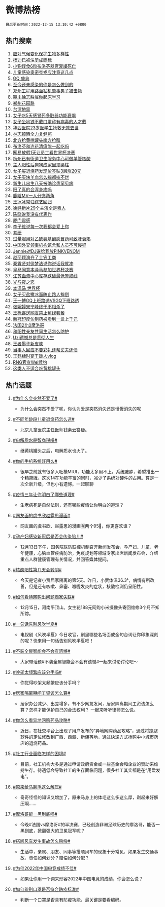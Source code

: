 # 微博热榜

`最后更新时间：2022-12-15 13:10:42 +0800`

## 热门搜索

1. [应对气候变化保护生物多样性](https://m.weibo.cn/search?containerid=100103type%3D1%26t%3D10%26q%3D%23%E5%BA%94%E5%AF%B9%E6%B0%94%E5%80%99%E5%8F%98%E5%8C%96%E4%BF%9D%E6%8A%A4%E7%94%9F%E7%89%A9%E5%A4%9A%E6%A0%B7%E6%80%A7%23&stream_entry_id=51&isnewpage=1&extparam=seat%3D1%26cate%3D10103%26filter_type%3Drealtimehot%26pos%3D0%26c_type%3D51%26dgr%3D0%26display_time%3D1671081041%26pre_seqid%3D167108104153806097166&luicode=10000011&lfid=106003type%253D25%2526t%253D3%2526disable_hot%253D1%2526filter_type%253Drealtimehot)
1. [杨迪已被注册成商标](https://m.weibo.cn/search?containerid=100103type%3D1%26t%3D10%26q%3D%23%E6%9D%A8%E8%BF%AA%E5%B7%B2%E8%A2%AB%E6%B3%A8%E5%86%8C%E6%88%90%E5%95%86%E6%A0%87%23&stream_entry_id=31&isnewpage=1&extparam=seat%3D1%26filter_type%3Drealtimehot%26lcate%3D5001%26dgr%3D0%26c_type%3D31%26q%3D%2523%25E6%259D%25A8%25E8%25BF%25AA%25E5%25B7%25B2%25E8%25A2%25AB%25E6%25B3%25A8%25E5%2586%258C%25E6%2588%2590%25E5%2595%2586%25E6%25A0%2587%2523%26cate%3D5001%26realpos%3D1%26pos%3D0%26band_rank%3D1%26flag%3D16%26display_time%3D1671081041%26pre_seqid%3D167108104153806097166&luicode=10000011&lfid=106003type%253D25%2526t%253D3%2526disable_hot%253D1%2526filter_type%253Drealtimehot)
1. [小狗误食6粒布洛芬器官衰竭死亡](https://m.weibo.cn/search?containerid=100103type%3D1%26t%3D10%26q%3D%23%E5%B0%8F%E7%8B%97%E8%AF%AF%E9%A3%9F6%E7%B2%92%E5%B8%83%E6%B4%9B%E8%8A%AC%E5%99%A8%E5%AE%98%E8%A1%B0%E7%AB%AD%E6%AD%BB%E4%BA%A1%23&stream_entry_id=31&isnewpage=1&extparam=seat%3D1%26filter_type%3Drealtimehot%26lcate%3D5001%26dgr%3D0%26c_type%3D31%26q%3D%2523%25E5%25B0%258F%25E7%258B%2597%25E8%25AF%25AF%25E9%25A3%259F6%25E7%25B2%2592%25E5%25B8%2583%25E6%25B4%259B%25E8%258A%25AC%25E5%2599%25A8%25E5%25AE%2598%25E8%25A1%25B0%25E7%25AB%25AD%25E6%25AD%25BB%25E4%25BA%25A1%2523%26cate%3D5001%26realpos%3D2%26pos%3D1%26band_rank%3D2%26flag%3D2%26display_time%3D1671081041%26pre_seqid%3D167108104153806097166&luicode=10000011&lfid=106003type%253D25%2526t%253D3%2526disable_hot%253D1%2526filter_type%253Drealtimehot)
1. [儿童感染奥密克戎应注意这几点](https://m.weibo.cn/search?containerid=100103type%3D1%26t%3D10%26q%3D%23%E5%84%BF%E7%AB%A5%E6%84%9F%E6%9F%93%E5%A5%A5%E5%AF%86%E5%85%8B%E6%88%8E%E5%BA%94%E6%B3%A8%E6%84%8F%E8%BF%99%E5%87%A0%E7%82%B9%23&stream_entry_id=31&isnewpage=1&extparam=seat%3D1%26filter_type%3Drealtimehot%26lcate%3D5001%26dgr%3D0%26c_type%3D31%26q%3D%2523%25E5%2584%25BF%25E7%25AB%25A5%25E6%2584%259F%25E6%259F%2593%25E5%25A5%25A5%25E5%25AF%2586%25E5%2585%258B%25E6%2588%258E%25E5%25BA%2594%25E6%25B3%25A8%25E6%2584%258F%25E8%25BF%2599%25E5%2587%25A0%25E7%2582%25B9%2523%26cate%3D5001%26realpos%3D3%26pos%3D2%26band_rank%3D3%26flag%3D16%26display_time%3D1671081041%26pre_seqid%3D167108104153806097166&luicode=10000011&lfid=106003type%253D25%2526t%253D3%2526disable_hot%253D1%2526filter_type%253Drealtimehot)
1. [GQ 盛典](https://m.weibo.cn/search?containerid=100103type%3D1%26t%3D10%26q%3DGQ+%E7%9B%9B%E5%85%B8&stream_entry_id=31&isnewpage=1&extparam=seat%3D1%26filter_type%3Drealtimehot%26lcate%3D5001%26dgr%3D0%26c_type%3D31%26q%3DGQ%2520%25E7%259B%259B%25E5%2585%25B8%26cate%3D5001%26realpos%3D4%26pos%3D3%26band_rank%3D4%26flag%3D16%26display_time%3D1671081041%26pre_seqid%3D167108104153806097166&luicode=10000011&lfid=106003type%253D25%2526t%253D3%2526disable_hot%253D1%2526filter_type%253Drealtimehot)
1. [至今还未感染的你是怎么做到的](https://m.weibo.cn/search?containerid=100103type%3D1%26t%3D10%26q%3D%23%E8%87%B3%E4%BB%8A%E8%BF%98%E6%9C%AA%E6%84%9F%E6%9F%93%E7%9A%84%E4%BD%A0%E6%98%AF%E6%80%8E%E4%B9%88%E5%81%9A%E5%88%B0%E7%9A%84%23&stream_entry_id=31&isnewpage=1&extparam=seat%3D1%26filter_type%3Drealtimehot%26lcate%3D5001%26dgr%3D0%26c_type%3D31%26q%3D%2523%25E8%2587%25B3%25E4%25BB%258A%25E8%25BF%2598%25E6%259C%25AA%25E6%2584%259F%25E6%259F%2593%25E7%259A%2584%25E4%25BD%25A0%25E6%2598%25AF%25E6%2580%258E%25E4%25B9%2588%25E5%2581%259A%25E5%2588%25B0%25E7%259A%2584%2523%26cate%3D5001%26realpos%3D5%26pos%3D4%26band_rank%3D5%26flag%3D0%26display_time%3D1671081041%26pre_seqid%3D167108104153806097166&luicode=10000011&lfid=106003type%253D25%2526t%253D3%2526disable_hot%253D1%2526filter_type%253Drealtimehot)
1. [郑州工程用路面钻机肇事男子被击毙](https://m.weibo.cn/search?containerid=100103type%3D1%26t%3D10%26q%3D%23%E9%83%91%E5%B7%9E%E5%B7%A5%E7%A8%8B%E7%94%A8%E8%B7%AF%E9%9D%A2%E9%92%BB%E6%9C%BA%E8%82%87%E4%BA%8B%E7%94%B7%E5%AD%90%E8%A2%AB%E5%87%BB%E6%AF%99%23&stream_entry_id=31&isnewpage=1&extparam=seat%3D1%26filter_type%3Drealtimehot%26lcate%3D5001%26dgr%3D0%26c_type%3D31%26q%3D%2523%25E9%2583%2591%25E5%25B7%259E%25E5%25B7%25A5%25E7%25A8%258B%25E7%2594%25A8%25E8%25B7%25AF%25E9%259D%25A2%25E9%2592%25BB%25E6%259C%25BA%25E8%2582%2587%25E4%25BA%258B%25E7%2594%25B7%25E5%25AD%2590%25E8%25A2%25AB%25E5%2587%25BB%25E6%25AF%2599%2523%26cate%3D5001%26realpos%3D6%26pos%3D5%26band_rank%3D6%26flag%3D1%26display_time%3D1671081041%26pre_seqid%3D167108104153806097166&luicode=10000011&lfid=106003type%253D25%2526t%253D3%2526disable_hot%253D1%2526filter_type%253Drealtimehot)
1. [期末徐志胜催你起床学习](https://m.weibo.cn/search?containerid=100103type%3D1%26t%3D10%26q%3D%23%E6%9C%9F%E6%9C%AB%E5%BE%90%E5%BF%97%E8%83%9C%E5%82%AC%E4%BD%A0%E8%B5%B7%E5%BA%8A%E5%AD%A6%E4%B9%A0%23&stream_entry_id=31&isnewpage=1&extparam=seat%3D1%26filter_type%3Drealtimehot%26lcate%3D5001%26dgr%3D0%26c_type%3D31%26q%3D%2523%25E6%259C%259F%25E6%259C%25AB%25E5%25BE%2590%25E5%25BF%2597%25E8%2583%259C%25E5%2582%25AC%25E4%25BD%25A0%25E8%25B5%25B7%25E5%25BA%258A%25E5%25AD%25A6%25E4%25B9%25A0%2523%26cate%3D5001%26topic_ad%3D1%26pos%3D6%26band_rank%3D7%26adid%3D175005%26display_time%3D1671081041%26pre_seqid%3D167108104153806097166&luicode=10000011&lfid=106003type%253D25%2526t%253D3%2526disable_hot%253D1%2526filter_type%253Drealtimehot)
1. [郑州花园路](https://m.weibo.cn/search?containerid=100103type%3D1%26t%3D10%26q%3D%23%E9%83%91%E5%B7%9E%E8%8A%B1%E5%9B%AD%E8%B7%AF%23&stream_entry_id=31&isnewpage=1&extparam=seat%3D1%26filter_type%3Drealtimehot%26lcate%3D5001%26dgr%3D0%26c_type%3D31%26q%3D%2523%25E9%2583%2591%25E5%25B7%259E%25E8%258A%25B1%25E5%259B%25AD%25E8%25B7%25AF%2523%26cate%3D5001%26realpos%3D7%26pos%3D7%26band_rank%3D7%26flag%3D1%26display_time%3D1671081041%26pre_seqid%3D167108104153806097166&luicode=10000011&lfid=106003type%253D25%2526t%253D3%2526disable_hot%253D1%2526filter_type%253Drealtimehot)
1. [台湾地震](https://m.weibo.cn/search?containerid=100103type%3D1%26t%3D10%26q%3D%23%E5%8F%B0%E6%B9%BE%E5%9C%B0%E9%9C%87%23&stream_entry_id=31&isnewpage=1&extparam=seat%3D1%26filter_type%3Drealtimehot%26lcate%3D5001%26dgr%3D0%26c_type%3D31%26q%3D%2523%25E5%258F%25B0%25E6%25B9%25BE%25E5%259C%25B0%25E9%259C%2587%2523%26cate%3D5001%26realpos%3D8%26pos%3D8%26band_rank%3D8%26flag%3D1%26display_time%3D1671081041%26pre_seqid%3D167108104153806097166&luicode=10000011&lfid=106003type%253D25%2526t%253D3%2526disable_hot%253D1%2526filter_type%253Drealtimehot)
1. [女子吃5天感冒药多脏器功能衰竭](https://m.weibo.cn/search?containerid=100103type%3D1%26t%3D10%26q%3D%23%E5%A5%B3%E5%AD%90%E5%90%835%E5%A4%A9%E6%84%9F%E5%86%92%E8%8D%AF%E5%A4%9A%E8%84%8F%E5%99%A8%E5%8A%9F%E8%83%BD%E8%A1%B0%E7%AB%AD%23&stream_entry_id=31&isnewpage=1&extparam=seat%3D1%26filter_type%3Drealtimehot%26lcate%3D5001%26dgr%3D0%26c_type%3D31%26q%3D%2523%25E5%25A5%25B3%25E5%25AD%2590%25E5%2590%25835%25E5%25A4%25A9%25E6%2584%259F%25E5%2586%2592%25E8%258D%25AF%25E5%25A4%259A%25E8%2584%258F%25E5%2599%25A8%25E5%258A%259F%25E8%2583%25BD%25E8%25A1%25B0%25E7%25AB%25AD%2523%26cate%3D5001%26realpos%3D9%26pos%3D9%26band_rank%3D9%26flag%3D0%26display_time%3D1671081041%26pre_seqid%3D167108104153806097166&luicode=10000011&lfid=106003type%253D25%2526t%253D3%2526disable_hot%253D1%2526filter_type%253Drealtimehot)
1. [女子坐地铁不戴口罩称有病毒的人才戴](https://m.weibo.cn/search?containerid=100103type%3D1%26t%3D10%26q%3D%23%E5%A5%B3%E5%AD%90%E5%9D%90%E5%9C%B0%E9%93%81%E4%B8%8D%E6%88%B4%E5%8F%A3%E7%BD%A9%E7%A7%B0%E6%9C%89%E7%97%85%E6%AF%92%E7%9A%84%E4%BA%BA%E6%89%8D%E6%88%B4%23&stream_entry_id=31&isnewpage=1&extparam=seat%3D1%26filter_type%3Drealtimehot%26lcate%3D5001%26dgr%3D0%26c_type%3D31%26q%3D%2523%25E5%25A5%25B3%25E5%25AD%2590%25E5%259D%2590%25E5%259C%25B0%25E9%2593%2581%25E4%25B8%258D%25E6%2588%25B4%25E5%258F%25A3%25E7%25BD%25A9%25E7%25A7%25B0%25E6%259C%2589%25E7%2597%2585%25E6%25AF%2592%25E7%259A%2584%25E4%25BA%25BA%25E6%2589%258D%25E6%2588%25B4%2523%26cate%3D5001%26realpos%3D10%26pos%3D10%26band_rank%3D10%26flag%3D2%26display_time%3D1671081041%26pre_seqid%3D167108104153806097166&luicode=10000011&lfid=106003type%253D25%2526t%253D3%2526disable_hot%253D1%2526filter_type%253Drealtimehot)
1. [华西医院23岁医学生抢救无效去世](https://m.weibo.cn/search?containerid=100103type%3D1%26t%3D10%26q%3D%23%E5%8D%8E%E8%A5%BF%E5%8C%BB%E9%99%A223%E5%B2%81%E5%8C%BB%E5%AD%A6%E7%94%9F%E6%8A%A2%E6%95%91%E6%97%A0%E6%95%88%E5%8E%BB%E4%B8%96%23&stream_entry_id=31&isnewpage=1&extparam=seat%3D1%26filter_type%3Drealtimehot%26lcate%3D5001%26dgr%3D0%26c_type%3D31%26q%3D%2523%25E5%258D%258E%25E8%25A5%25BF%25E5%258C%25BB%25E9%2599%25A223%25E5%25B2%2581%25E5%258C%25BB%25E5%25AD%25A6%25E7%2594%259F%25E6%258A%25A2%25E6%2595%2591%25E6%2597%25A0%25E6%2595%2588%25E5%258E%25BB%25E4%25B8%2596%2523%26cate%3D5001%26realpos%3D11%26pos%3D11%26band_rank%3D11%26flag%3D2%26display_time%3D1671081041%26pre_seqid%3D167108104153806097166&luicode=10000011&lfid=106003type%253D25%2526t%253D3%2526disable_hot%253D1%2526filter_type%253Drealtimehot)
1. [林志颖晒全力复健照](https://m.weibo.cn/search?containerid=100103type%3D1%26t%3D10%26q%3D%23%E6%9E%97%E5%BF%97%E9%A2%96%E6%99%92%E5%85%A8%E5%8A%9B%E5%A4%8D%E5%81%A5%E7%85%A7%23&stream_entry_id=31&isnewpage=1&extparam=seat%3D1%26filter_type%3Drealtimehot%26lcate%3D5001%26dgr%3D0%26c_type%3D31%26q%3D%2523%25E6%259E%2597%25E5%25BF%2597%25E9%25A2%2596%25E6%2599%2592%25E5%2585%25A8%25E5%258A%259B%25E5%25A4%258D%25E5%2581%25A5%25E7%2585%25A7%2523%26cate%3D5001%26realpos%3D12%26pos%3D12%26band_rank%3D12%26flag%3D1%26display_time%3D1671081041%26pre_seqid%3D167108104153806097166&luicode=10000011&lfid=106003type%253D25%2526t%253D3%2526disable_hot%253D1%2526filter_type%253Drealtimehot)
1. [北方抢黄桃罐头南方抢醋](https://m.weibo.cn/search?containerid=100103type%3D1%26t%3D10%26q%3D%23%E5%8C%97%E6%96%B9%E6%8A%A2%E9%BB%84%E6%A1%83%E7%BD%90%E5%A4%B4%E5%8D%97%E6%96%B9%E6%8A%A2%E9%86%8B%23&stream_entry_id=31&isnewpage=1&extparam=seat%3D1%26filter_type%3Drealtimehot%26lcate%3D5001%26dgr%3D0%26c_type%3D31%26q%3D%2523%25E5%258C%2597%25E6%2596%25B9%25E6%258A%25A2%25E9%25BB%2584%25E6%25A1%2583%25E7%25BD%2590%25E5%25A4%25B4%25E5%258D%2597%25E6%2596%25B9%25E6%258A%25A2%25E9%2586%258B%2523%26cate%3D5001%26realpos%3D13%26pos%3D13%26band_rank%3D13%26flag%3D1%26display_time%3D1671081041%26pre_seqid%3D167108104153806097166&luicode=10000011&lfid=106003type%253D25%2526t%253D3%2526disable_hot%253D1%2526filter_type%253Drealtimehot)
1. [布洛芬和连花清瘟能一起吃吗](https://m.weibo.cn/search?containerid=100103type%3D1%26t%3D10%26q%3D%23%E5%B8%83%E6%B4%9B%E8%8A%AC%E5%92%8C%E8%BF%9E%E8%8A%B1%E6%B8%85%E7%98%9F%E8%83%BD%E4%B8%80%E8%B5%B7%E5%90%83%E5%90%97%23&stream_entry_id=31&isnewpage=1&extparam=seat%3D1%26filter_type%3Drealtimehot%26lcate%3D5001%26dgr%3D0%26c_type%3D31%26q%3D%2523%25E5%25B8%2583%25E6%25B4%259B%25E8%258A%25AC%25E5%2592%258C%25E8%25BF%259E%25E8%258A%25B1%25E6%25B8%2585%25E7%2598%259F%25E8%2583%25BD%25E4%25B8%2580%25E8%25B5%25B7%25E5%2590%2583%25E5%2590%2597%2523%26cate%3D5001%26realpos%3D14%26pos%3D14%26band_rank%3D14%26flag%3D1%26display_time%3D1671081041%26pre_seqid%3D167108104153806097166&luicode=10000011&lfid=106003type%253D25%2526t%253D3%2526disable_hot%253D1%2526filter_type%253Drealtimehot)
1. [网易放假1天让员工看世界杯决赛](https://m.weibo.cn/search?containerid=100103type%3D1%26t%3D10%26q%3D%23%E7%BD%91%E6%98%93%E6%94%BE%E5%81%871%E5%A4%A9%E8%AE%A9%E5%91%98%E5%B7%A5%E7%9C%8B%E4%B8%96%E7%95%8C%E6%9D%AF%E5%86%B3%E8%B5%9B%23&stream_entry_id=31&isnewpage=1&extparam=seat%3D1%26filter_type%3Drealtimehot%26lcate%3D5001%26dgr%3D0%26c_type%3D31%26q%3D%2523%25E7%25BD%2591%25E6%2598%2593%25E6%2594%25BE%25E5%2581%25871%25E5%25A4%25A9%25E8%25AE%25A9%25E5%2591%2598%25E5%25B7%25A5%25E7%259C%258B%25E4%25B8%2596%25E7%2595%258C%25E6%259D%25AF%25E5%2586%25B3%25E8%25B5%259B%2523%26cate%3D5001%26realpos%3D15%26pos%3D15%26band_rank%3D15%26flag%3D1%26display_time%3D1671081041%26pre_seqid%3D167108104153806097166&luicode=10000011&lfid=106003type%253D25%2526t%253D3%2526disable_hot%253D1%2526filter_type%253Drealtimehot)
1. [杭州已有街道卫生服务中心可做单管核酸](https://m.weibo.cn/search?containerid=100103type%3D1%26t%3D10%26q%3D%23%E6%9D%AD%E5%B7%9E%E5%B7%B2%E6%9C%89%E8%A1%97%E9%81%93%E5%8D%AB%E7%94%9F%E6%9C%8D%E5%8A%A1%E4%B8%AD%E5%BF%83%E5%8F%AF%E5%81%9A%E5%8D%95%E7%AE%A1%E6%A0%B8%E9%85%B8%23&stream_entry_id=31&isnewpage=1&extparam=seat%3D1%26filter_type%3Drealtimehot%26lcate%3D5001%26dgr%3D0%26c_type%3D31%26q%3D%2523%25E6%259D%25AD%25E5%25B7%259E%25E5%25B7%25B2%25E6%259C%2589%25E8%25A1%2597%25E9%2581%2593%25E5%258D%25AB%25E7%2594%259F%25E6%259C%258D%25E5%258A%25A1%25E4%25B8%25AD%25E5%25BF%2583%25E5%258F%25AF%25E5%2581%259A%25E5%258D%2595%25E7%25AE%25A1%25E6%25A0%25B8%25E9%2585%25B8%2523%26cate%3D5001%26realpos%3D16%26pos%3D16%26band_rank%3D16%26flag%3D0%26display_time%3D1671081041%26pre_seqid%3D167108104153806097166&luicode=10000011&lfid=106003type%253D25%2526t%253D3%2526disable_hot%253D1%2526filter_type%253Drealtimehot)
1. [主人阳性后狗狗成家里顶梁柱](https://m.weibo.cn/search?containerid=100103type%3D1%26t%3D10%26q%3D%23%E4%B8%BB%E4%BA%BA%E9%98%B3%E6%80%A7%E5%90%8E%E7%8B%97%E7%8B%97%E6%88%90%E5%AE%B6%E9%87%8C%E9%A1%B6%E6%A2%81%E6%9F%B1%23&stream_entry_id=31&isnewpage=1&extparam=seat%3D1%26filter_type%3Drealtimehot%26lcate%3D5001%26dgr%3D0%26c_type%3D31%26q%3D%2523%25E4%25B8%25BB%25E4%25BA%25BA%25E9%2598%25B3%25E6%2580%25A7%25E5%2590%258E%25E7%258B%2597%25E7%258B%2597%25E6%2588%2590%25E5%25AE%25B6%25E9%2587%258C%25E9%25A1%25B6%25E6%25A2%2581%25E6%259F%25B1%2523%26cate%3D5001%26realpos%3D17%26pos%3D17%26band_rank%3D17%26flag%3D0%26display_time%3D1671081041%26pre_seqid%3D167108104153806097166&luicode=10000011&lfid=106003type%253D25%2526t%253D3%2526disable_hot%253D1%2526filter_type%253Drealtimehot)
1. [女子买退烧药发现价签贴3层涨20元](https://m.weibo.cn/search?containerid=100103type%3D1%26t%3D10%26q%3D%23%E5%A5%B3%E5%AD%90%E4%B9%B0%E9%80%80%E7%83%A7%E8%8D%AF%E5%8F%91%E7%8E%B0%E4%BB%B7%E7%AD%BE%E8%B4%B43%E5%B1%82%E6%B6%A820%E5%85%83%23&stream_entry_id=31&isnewpage=1&extparam=seat%3D1%26filter_type%3Drealtimehot%26lcate%3D5001%26dgr%3D0%26c_type%3D31%26q%3D%2523%25E5%25A5%25B3%25E5%25AD%2590%25E4%25B9%25B0%25E9%2580%2580%25E7%2583%25A7%25E8%258D%25AF%25E5%258F%2591%25E7%258E%25B0%25E4%25BB%25B7%25E7%25AD%25BE%25E8%25B4%25B43%25E5%25B1%2582%25E6%25B6%25A820%25E5%2585%2583%2523%26cate%3D5001%26realpos%3D18%26pos%3D18%26band_rank%3D18%26flag%3D0%26display_time%3D1671081041%26pre_seqid%3D167108104153806097166&luicode=10000011&lfid=106003type%253D25%2526t%253D3%2526disable_hot%253D1%2526filter_type%253Drealtimehot)
1. [女子买块羊血怎么摔都摔不烂](https://m.weibo.cn/search?containerid=100103type%3D1%26t%3D10%26q%3D%23%E5%A5%B3%E5%AD%90%E4%B9%B0%E5%9D%97%E7%BE%8A%E8%A1%80%E6%80%8E%E4%B9%88%E6%91%94%E9%83%BD%E6%91%94%E4%B8%8D%E7%83%82%23&stream_entry_id=31&isnewpage=1&extparam=seat%3D1%26filter_type%3Drealtimehot%26lcate%3D5001%26dgr%3D0%26c_type%3D31%26q%3D%2523%25E5%25A5%25B3%25E5%25AD%2590%25E4%25B9%25B0%25E5%259D%2597%25E7%25BE%258A%25E8%25A1%2580%25E6%2580%258E%25E4%25B9%2588%25E6%2591%2594%25E9%2583%25BD%25E6%2591%2594%25E4%25B8%258D%25E7%2583%2582%2523%26cate%3D5001%26realpos%3D19%26pos%3D19%26band_rank%3D19%26flag%3D0%26display_time%3D1671081041%26pre_seqid%3D167108104153806097166&luicode=10000011&lfid=106003type%253D25%2526t%253D3%2526disable_hot%253D1%2526filter_type%253Drealtimehot)
1. [新生儿出生八天被确诊患罕见病](https://m.weibo.cn/search?containerid=100103type%3D1%26t%3D10%26q%3D%23%E6%96%B0%E7%94%9F%E5%84%BF%E5%87%BA%E7%94%9F%E5%85%AB%E5%A4%A9%E8%A2%AB%E7%A1%AE%E8%AF%8A%E6%82%A3%E7%BD%95%E8%A7%81%E7%97%85%23&stream_entry_id=31&isnewpage=1&extparam=seat%3D1%26filter_type%3Drealtimehot%26lcate%3D5001%26dgr%3D0%26c_type%3D31%26q%3D%2523%25E6%2596%25B0%25E7%2594%259F%25E5%2584%25BF%25E5%2587%25BA%25E7%2594%259F%25E5%2585%25AB%25E5%25A4%25A9%25E8%25A2%25AB%25E7%25A1%25AE%25E8%25AF%258A%25E6%2582%25A3%25E7%25BD%2595%25E8%25A7%2581%25E7%2597%2585%2523%26cate%3D5001%26realpos%3D20%26pos%3D20%26band_rank%3D20%26flag%3D1%26display_time%3D1671081041%26pre_seqid%3D167108104153806097166&luicode=10000011&lfid=106003type%253D25%2526t%253D3%2526disable_hot%253D1%2526filter_type%253Drealtimehot)
1. [阳了真的会浑身疼吗](https://m.weibo.cn/search?containerid=100103type%3D1%26t%3D10%26q%3D%23%E9%98%B3%E4%BA%86%E7%9C%9F%E7%9A%84%E4%BC%9A%E6%B5%91%E8%BA%AB%E7%96%BC%E5%90%97%23&stream_entry_id=31&isnewpage=1&extparam=seat%3D1%26filter_type%3Drealtimehot%26lcate%3D5001%26dgr%3D0%26c_type%3D31%26q%3D%2523%25E9%2598%25B3%25E4%25BA%2586%25E7%259C%259F%25E7%259A%2584%25E4%25BC%259A%25E6%25B5%2591%25E8%25BA%25AB%25E7%2596%25BC%25E5%2590%2597%2523%26cate%3D5001%26realpos%3D21%26pos%3D21%26band_rank%3D21%26flag%3D0%26display_time%3D1671081041%26pre_seqid%3D167108104153806097166&luicode=10000011&lfid=106003type%253D25%2526t%253D3%2526disable_hot%253D1%2526filter_type%253Drealtimehot)
1. [鹿晗MV一人分饰两角](https://m.weibo.cn/search?containerid=100103type%3D1%26t%3D10%26q%3D%23%E9%B9%BF%E6%99%97MV%E4%B8%80%E4%BA%BA%E5%88%86%E9%A5%B0%E4%B8%A4%E8%A7%92%23&stream_entry_id=31&isnewpage=1&extparam=seat%3D1%26filter_type%3Drealtimehot%26lcate%3D5001%26dgr%3D0%26c_type%3D31%26q%3D%2523%25E9%25B9%25BF%25E6%2599%2597MV%25E4%25B8%2580%25E4%25BA%25BA%25E5%2588%2586%25E9%25A5%25B0%25E4%25B8%25A4%25E8%25A7%2592%2523%26cate%3D5001%26realpos%3D22%26pos%3D22%26band_rank%3D22%26flag%3D1%26display_time%3D1671081041%26pre_seqid%3D167108104153806097166&luicode=10000011&lfid=106003type%253D25%2526t%253D3%2526disable_hot%253D1%2526filter_type%253Drealtimehot)
1. [王冰冰常驻综艺回归](https://m.weibo.cn/search?containerid=100103type%3D1%26t%3D10%26q%3D%23%E7%8E%8B%E5%86%B0%E5%86%B0%E5%B8%B8%E9%A9%BB%E7%BB%BC%E8%89%BA%E5%9B%9E%E5%BD%92%23&stream_entry_id=31&isnewpage=1&extparam=seat%3D1%26filter_type%3Drealtimehot%26lcate%3D5001%26dgr%3D0%26c_type%3D31%26q%3D%2523%25E7%258E%258B%25E5%2586%25B0%25E5%2586%25B0%25E5%25B8%25B8%25E9%25A9%25BB%25E7%25BB%25BC%25E8%2589%25BA%25E5%259B%259E%25E5%25BD%2592%2523%26cate%3D5001%26realpos%3D23%26pos%3D23%26band_rank%3D23%26flag%3D1%26display_time%3D1671081041%26pre_seqid%3D167108104153806097166&luicode=10000011&lfid=106003type%253D25%2526t%253D3%2526disable_hot%253D1%2526filter_type%253Drealtimehot)
1. [徐峥新片29个主演全是素人](https://m.weibo.cn/search?containerid=100103type%3D1%26t%3D10%26q%3D%23%E5%BE%90%E5%B3%A5%E6%96%B0%E7%89%8729%E4%B8%AA%E4%B8%BB%E6%BC%94%E5%85%A8%E6%98%AF%E7%B4%A0%E4%BA%BA%23&stream_entry_id=31&isnewpage=1&extparam=seat%3D1%26filter_type%3Drealtimehot%26lcate%3D5001%26dgr%3D0%26c_type%3D31%26q%3D%2523%25E5%25BE%2590%25E5%25B3%25A5%25E6%2596%25B0%25E7%2589%258729%25E4%25B8%25AA%25E4%25B8%25BB%25E6%25BC%2594%25E5%2585%25A8%25E6%2598%25AF%25E7%25B4%25A0%25E4%25BA%25BA%2523%26cate%3D5001%26realpos%3D24%26pos%3D24%26band_rank%3D24%26flag%3D0%26display_time%3D1671081041%26pre_seqid%3D167108104153806097166&luicode=10000011&lfid=106003type%253D25%2526t%253D3%2526disable_hot%253D1%2526filter_type%253Drealtimehot)
1. [陈晓说我没有代表作](https://m.weibo.cn/search?containerid=100103type%3D1%26t%3D10%26q%3D%23%E9%99%88%E6%99%93%E8%AF%B4%E6%88%91%E6%B2%A1%E6%9C%89%E4%BB%A3%E8%A1%A8%E4%BD%9C%23&stream_entry_id=31&isnewpage=1&extparam=seat%3D1%26filter_type%3Drealtimehot%26lcate%3D5001%26dgr%3D0%26c_type%3D31%26q%3D%2523%25E9%2599%2588%25E6%2599%2593%25E8%25AF%25B4%25E6%2588%2591%25E6%25B2%25A1%25E6%259C%2589%25E4%25BB%25A3%25E8%25A1%25A8%25E4%25BD%259C%2523%26cate%3D5001%26realpos%3D25%26pos%3D25%26band_rank%3D25%26flag%3D0%26display_time%3D1671081041%26pre_seqid%3D167108104153806097166&luicode=10000011&lfid=106003type%253D25%2526t%253D3%2526disable_hot%253D1%2526filter_type%253Drealtimehot)
1. [厦门震感](https://m.weibo.cn/search?containerid=100103type%3D1%26t%3D10%26q%3D%23%E5%8E%A6%E9%97%A8%E9%9C%87%E6%84%9F%23&stream_entry_id=31&isnewpage=1&extparam=seat%3D1%26filter_type%3Drealtimehot%26lcate%3D5001%26dgr%3D0%26c_type%3D31%26q%3D%2523%25E5%258E%25A6%25E9%2597%25A8%25E9%259C%2587%25E6%2584%259F%2523%26cate%3D5001%26realpos%3D26%26pos%3D26%26band_rank%3D26%26flag%3D1%26display_time%3D1671081041%26pre_seqid%3D167108104153806097166&luicode=10000011&lfid=106003type%253D25%2526t%253D3%2526disable_hot%253D1%2526filter_type%253Drealtimehot)
1. [李子维说每一次我都会爱上你](https://m.weibo.cn/search?containerid=100103type%3D1%26t%3D10%26q%3D%23%E6%9D%8E%E5%AD%90%E7%BB%B4%E8%AF%B4%E6%AF%8F%E4%B8%80%E6%AC%A1%E6%88%91%E9%83%BD%E4%BC%9A%E7%88%B1%E4%B8%8A%E4%BD%A0%23&stream_entry_id=31&isnewpage=1&extparam=seat%3D1%26filter_type%3Drealtimehot%26lcate%3D5001%26dgr%3D0%26c_type%3D31%26q%3D%2523%25E6%259D%258E%25E5%25AD%2590%25E7%25BB%25B4%25E8%25AF%25B4%25E6%25AF%258F%25E4%25B8%2580%25E6%25AC%25A1%25E6%2588%2591%25E9%2583%25BD%25E4%25BC%259A%25E7%2588%25B1%25E4%25B8%258A%25E4%25BD%25A0%2523%26cate%3D5001%26realpos%3D27%26pos%3D27%26band_rank%3D27%26flag%3D1%26display_time%3D1671081041%26pre_seqid%3D167108104153806097166&luicode=10000011&lfid=106003type%253D25%2526t%253D3%2526disable_hot%253D1%2526filter_type%253Drealtimehot)
1. [考研](https://m.weibo.cn/search?containerid=100103type%3D1%26t%3D10%26q%3D%23%E8%80%83%E7%A0%94%23&stream_entry_id=31&isnewpage=1&extparam=seat%3D1%26filter_type%3Drealtimehot%26lcate%3D5001%26dgr%3D0%26c_type%3D31%26q%3D%2523%25E8%2580%2583%25E7%25A0%2594%2523%26cate%3D5001%26realpos%3D28%26pos%3D28%26band_rank%3D28%26flag%3D0%26display_time%3D1671081041%26pre_seqid%3D167108104153806097166&luicode=10000011&lfid=106003type%253D25%2526t%253D3%2526disable_hot%253D1%2526filter_type%253Drealtimehot)
1. [过量服用对乙酰氨基酚感冒药可致肝衰竭](https://m.weibo.cn/search?containerid=100103type%3D1%26t%3D10%26q%3D%23%E8%BF%87%E9%87%8F%E6%9C%8D%E7%94%A8%E5%AF%B9%E4%B9%99%E9%85%B0%E6%B0%A8%E5%9F%BA%E9%85%9A%E6%84%9F%E5%86%92%E8%8D%AF%E5%8F%AF%E8%87%B4%E8%82%9D%E8%A1%B0%E7%AB%AD%23&stream_entry_id=31&isnewpage=1&extparam=seat%3D1%26filter_type%3Drealtimehot%26lcate%3D5001%26dgr%3D0%26c_type%3D31%26q%3D%2523%25E8%25BF%2587%25E9%2587%258F%25E6%259C%258D%25E7%2594%25A8%25E5%25AF%25B9%25E4%25B9%2599%25E9%2585%25B0%25E6%25B0%25A8%25E5%259F%25BA%25E9%2585%259A%25E6%2584%259F%25E5%2586%2592%25E8%258D%25AF%25E5%258F%25AF%25E8%2587%25B4%25E8%2582%259D%25E8%25A1%25B0%25E7%25AB%25AD%2523%26cate%3D5001%26realpos%3D29%26pos%3D29%26band_rank%3D29%26flag%3D1%26display_time%3D1671081041%26pre_seqid%3D167108104153806097166&luicode=10000011&lfid=106003type%253D25%2526t%253D3%2526disable_hot%253D1%2526filter_type%253Drealtimehot)
1. [中国外交领事机构馆舍和人员不可侵犯](https://m.weibo.cn/search?containerid=100103type%3D1%26t%3D10%26q%3D%23%E4%B8%AD%E5%9B%BD%E5%A4%96%E4%BA%A4%E9%A2%86%E4%BA%8B%E6%9C%BA%E6%9E%84%E9%A6%86%E8%88%8D%E5%92%8C%E4%BA%BA%E5%91%98%E4%B8%8D%E5%8F%AF%E4%BE%B5%E7%8A%AF%23&stream_entry_id=31&isnewpage=1&extparam=seat%3D1%26filter_type%3Drealtimehot%26lcate%3D5001%26dgr%3D0%26c_type%3D31%26q%3D%2523%25E4%25B8%25AD%25E5%259B%25BD%25E5%25A4%2596%25E4%25BA%25A4%25E9%25A2%2586%25E4%25BA%258B%25E6%259C%25BA%25E6%259E%2584%25E9%25A6%2586%25E8%2588%258D%25E5%2592%258C%25E4%25BA%25BA%25E5%2591%2598%25E4%25B8%258D%25E5%258F%25AF%25E4%25BE%25B5%25E7%258A%25AF%2523%26cate%3D5001%26realpos%3D30%26pos%3D30%26band_rank%3D30%26flag%3D0%26display_time%3D1671081041%26pre_seqid%3D167108104153806097166&luicode=10000011&lfid=106003type%253D25%2526t%253D3%2526disable_hot%253D1%2526filter_type%253Drealtimehot)
1. [Jennie对DJ说给我放PINKVENOM](https://m.weibo.cn/search?containerid=100103type%3D1%26t%3D10%26q%3D%23Jennie%E5%AF%B9DJ%E8%AF%B4%E7%BB%99%E6%88%91%E6%94%BEPINKVENOM%23&stream_entry_id=31&isnewpage=1&extparam=seat%3D1%26filter_type%3Drealtimehot%26lcate%3D5001%26dgr%3D0%26c_type%3D31%26q%3D%2523Jennie%25E5%25AF%25B9DJ%25E8%25AF%25B4%25E7%25BB%2599%25E6%2588%2591%25E6%2594%25BEPINKVENOM%2523%26cate%3D5001%26realpos%3D31%26pos%3D31%26band_rank%3D31%26flag%3D1%26display_time%3D1671081041%26pre_seqid%3D167108104153806097166&luicode=10000011&lfid=106003type%253D25%2526t%253D3%2526disable_hot%253D1%2526filter_type%253Drealtimehot)
1. [赵丽颖演齐了士农工商](https://m.weibo.cn/search?containerid=100103type%3D1%26t%3D10%26q%3D%23%E8%B5%B5%E4%B8%BD%E9%A2%96%E6%BC%94%E9%BD%90%E4%BA%86%E5%A3%AB%E5%86%9C%E5%B7%A5%E5%95%86%23&stream_entry_id=31&isnewpage=1&extparam=seat%3D1%26filter_type%3Drealtimehot%26lcate%3D5001%26dgr%3D0%26c_type%3D31%26q%3D%2523%25E8%25B5%25B5%25E4%25B8%25BD%25E9%25A2%2596%25E6%25BC%2594%25E9%25BD%2590%25E4%25BA%2586%25E5%25A3%25AB%25E5%2586%259C%25E5%25B7%25A5%25E5%2595%2586%2523%26cate%3D5001%26realpos%3D32%26pos%3D32%26band_rank%3D32%26flag%3D1%26display_time%3D1671081041%26pre_seqid%3D167108104153806097166&luicode=10000011&lfid=106003type%253D25%2526t%253D3%2526disable_hot%253D1%2526filter_type%253Drealtimehot)
1. [秦霄贤对徐梦洁说你说话我就冲](https://m.weibo.cn/search?containerid=100103type%3D1%26t%3D10%26q%3D%23%E7%A7%A6%E9%9C%84%E8%B4%A4%E5%AF%B9%E5%BE%90%E6%A2%A6%E6%B4%81%E8%AF%B4%E4%BD%A0%E8%AF%B4%E8%AF%9D%E6%88%91%E5%B0%B1%E5%86%B2%23&stream_entry_id=31&isnewpage=1&extparam=seat%3D1%26filter_type%3Drealtimehot%26lcate%3D5001%26dgr%3D0%26c_type%3D31%26q%3D%2523%25E7%25A7%25A6%25E9%259C%2584%25E8%25B4%25A4%25E5%25AF%25B9%25E5%25BE%2590%25E6%25A2%25A6%25E6%25B4%2581%25E8%25AF%25B4%25E4%25BD%25A0%25E8%25AF%25B4%25E8%25AF%259D%25E6%2588%2591%25E5%25B0%25B1%25E5%2586%25B2%2523%26cate%3D5001%26realpos%3D33%26pos%3D33%26band_rank%3D33%26flag%3D1%26display_time%3D1671081041%26pre_seqid%3D167108104153806097166&luicode=10000011&lfid=106003type%253D25%2526t%253D3%2526disable_hot%253D1%2526filter_type%253Drealtimehot)
1. [皇马同意本泽马参加世界杯决赛](https://m.weibo.cn/search?containerid=100103type%3D1%26t%3D10%26q%3D%23%E7%9A%87%E9%A9%AC%E5%90%8C%E6%84%8F%E6%9C%AC%E6%B3%BD%E9%A9%AC%E5%8F%82%E5%8A%A0%E4%B8%96%E7%95%8C%E6%9D%AF%E5%86%B3%E8%B5%9B%23&stream_entry_id=31&isnewpage=1&extparam=seat%3D1%26filter_type%3Drealtimehot%26lcate%3D5001%26dgr%3D0%26c_type%3D31%26q%3D%2523%25E7%259A%2587%25E9%25A9%25AC%25E5%2590%258C%25E6%2584%258F%25E6%259C%25AC%25E6%25B3%25BD%25E9%25A9%25AC%25E5%258F%2582%25E5%258A%25A0%25E4%25B8%2596%25E7%2595%258C%25E6%259D%25AF%25E5%2586%25B3%25E8%25B5%259B%2523%26cate%3D5001%26realpos%3D34%26pos%3D34%26band_rank%3D34%26flag%3D0%26display_time%3D1671081041%26pre_seqid%3D167108104153806097166&luicode=10000011&lfid=106003type%253D25%2526t%253D3%2526disable_hot%253D1%2526filter_type%253Drealtimehot)
1. [江苏血液中心库存跌破最低警戒线](https://m.weibo.cn/search?containerid=100103type%3D1%26t%3D10%26q%3D%23%E6%B1%9F%E8%8B%8F%E8%A1%80%E6%B6%B2%E4%B8%AD%E5%BF%83%E5%BA%93%E5%AD%98%E8%B7%8C%E7%A0%B4%E6%9C%80%E4%BD%8E%E8%AD%A6%E6%88%92%E7%BA%BF%23&stream_entry_id=31&isnewpage=1&extparam=seat%3D1%26filter_type%3Drealtimehot%26lcate%3D5001%26dgr%3D0%26c_type%3D31%26q%3D%2523%25E6%25B1%259F%25E8%258B%258F%25E8%25A1%2580%25E6%25B6%25B2%25E4%25B8%25AD%25E5%25BF%2583%25E5%25BA%2593%25E5%25AD%2598%25E8%25B7%258C%25E7%25A0%25B4%25E6%259C%2580%25E4%25BD%258E%25E8%25AD%25A6%25E6%2588%2592%25E7%25BA%25BF%2523%26cate%3D5001%26realpos%3D35%26pos%3D35%26band_rank%3D35%26flag%3D0%26display_time%3D1671081041%26pre_seqid%3D167108104153806097166&luicode=10000011&lfid=106003type%253D25%2526t%253D3%2526disable_hot%253D1%2526filter_type%253Drealtimehot)
1. [光与夜之恋](https://m.weibo.cn/search?containerid=100103type%3D1%26t%3D10%26q%3D%23%E5%85%89%E4%B8%8E%E5%A4%9C%E4%B9%8B%E6%81%8B%23&stream_entry_id=31&isnewpage=1&extparam=seat%3D1%26filter_type%3Drealtimehot%26lcate%3D5001%26dgr%3D0%26c_type%3D31%26q%3D%2523%25E5%2585%2589%25E4%25B8%258E%25E5%25A4%259C%25E4%25B9%258B%25E6%2581%258B%2523%26cate%3D5001%26realpos%3D36%26pos%3D36%26band_rank%3D36%26flag%3D1%26display_time%3D1671081041%26pre_seqid%3D167108104153806097166&luicode=10000011&lfid=106003type%253D25%2526t%253D3%2526disable_hot%253D1%2526filter_type%253Drealtimehot)
1. [本泽马 世界杯](https://m.weibo.cn/search?containerid=100103type%3D1%26t%3D10%26q%3D%E6%9C%AC%E6%B3%BD%E9%A9%AC+%E4%B8%96%E7%95%8C%E6%9D%AF&stream_entry_id=31&isnewpage=1&extparam=seat%3D1%26filter_type%3Drealtimehot%26lcate%3D5001%26dgr%3D0%26c_type%3D31%26q%3D%25E6%259C%25AC%25E6%25B3%25BD%25E9%25A9%25AC%2520%25E4%25B8%2596%25E7%2595%258C%25E6%259D%25AF%26cate%3D5001%26realpos%3D37%26pos%3D37%26band_rank%3D37%26flag%3D0%26display_time%3D1671081041%26pre_seqid%3D167108104153806097166&luicode=10000011&lfid=106003type%253D25%2526t%253D3%2526disable_hot%253D1%2526filter_type%253Drealtimehot)
1. [女子买盐撒冰面防止路人摔倒](https://m.weibo.cn/search?containerid=100103type%3D1%26t%3D10%26q%3D%23%E5%A5%B3%E5%AD%90%E4%B9%B0%E7%9B%90%E6%92%92%E5%86%B0%E9%9D%A2%E9%98%B2%E6%AD%A2%E8%B7%AF%E4%BA%BA%E6%91%94%E5%80%92%23&stream_entry_id=31&isnewpage=1&extparam=seat%3D1%26filter_type%3Drealtimehot%26lcate%3D5001%26dgr%3D0%26c_type%3D31%26q%3D%2523%25E5%25A5%25B3%25E5%25AD%2590%25E4%25B9%25B0%25E7%259B%2590%25E6%2592%2592%25E5%2586%25B0%25E9%259D%25A2%25E9%2598%25B2%25E6%25AD%25A2%25E8%25B7%25AF%25E4%25BA%25BA%25E6%2591%2594%25E5%2580%2592%2523%26cate%3D5001%26realpos%3D38%26pos%3D38%26band_rank%3D38%26flag%3D1%26display_time%3D1671081041%26pre_seqid%3D167108104153806097166&luicode=10000011&lfid=106003type%253D25%2526t%253D3%2526disable_hot%253D1%2526filter_type%253Drealtimehot)
1. [王一博GQ上班路透VSGQ下班路透](https://m.weibo.cn/search?containerid=100103type%3D1%26t%3D10%26q%3D%23%E7%8E%8B%E4%B8%80%E5%8D%9AGQ%E4%B8%8A%E7%8F%AD%E8%B7%AF%E9%80%8FVSGQ%E4%B8%8B%E7%8F%AD%E8%B7%AF%E9%80%8F%23&stream_entry_id=31&isnewpage=1&extparam=seat%3D1%26filter_type%3Drealtimehot%26lcate%3D5001%26dgr%3D0%26c_type%3D31%26q%3D%2523%25E7%258E%258B%25E4%25B8%2580%25E5%258D%259AGQ%25E4%25B8%258A%25E7%258F%25AD%25E8%25B7%25AF%25E9%2580%258FVSGQ%25E4%25B8%258B%25E7%258F%25AD%25E8%25B7%25AF%25E9%2580%258F%2523%26cate%3D5001%26realpos%3D39%26pos%3D39%26band_rank%3D39%26flag%3D1%26display_time%3D1671081041%26pre_seqid%3D167108104153806097166&luicode=10000011&lfid=106003type%253D25%2526t%253D3%2526disable_hot%253D1%2526filter_type%253Drealtimehot)
1. [张婉婷宋宁峰终于不相杀了](https://m.weibo.cn/search?containerid=100103type%3D1%26t%3D10%26q%3D%23%E5%BC%A0%E5%A9%89%E5%A9%B7%E5%AE%8B%E5%AE%81%E5%B3%B0%E7%BB%88%E4%BA%8E%E4%B8%8D%E7%9B%B8%E6%9D%80%E4%BA%86%23&stream_entry_id=31&isnewpage=1&extparam=seat%3D1%26filter_type%3Drealtimehot%26lcate%3D5001%26dgr%3D0%26c_type%3D31%26q%3D%2523%25E5%25BC%25A0%25E5%25A9%2589%25E5%25A9%25B7%25E5%25AE%258B%25E5%25AE%2581%25E5%25B3%25B0%25E7%25BB%2588%25E4%25BA%258E%25E4%25B8%258D%25E7%259B%25B8%25E6%259D%2580%25E4%25BA%2586%2523%26cate%3D5001%26realpos%3D40%26pos%3D40%26band_rank%3D40%26flag%3D0%26display_time%3D1671081041%26pre_seqid%3D167108104153806097166&luicode=10000011&lfid=106003type%253D25%2526t%253D3%2526disable_hot%253D1%2526filter_type%253Drealtimehot)
1. [王栎鑫送网友禁止蕉绿套餐](https://m.weibo.cn/search?containerid=100103type%3D1%26t%3D10%26q%3D%23%E7%8E%8B%E6%A0%8E%E9%91%AB%E9%80%81%E7%BD%91%E5%8F%8B%E7%A6%81%E6%AD%A2%E8%95%89%E7%BB%BF%E5%A5%97%E9%A4%90%23&stream_entry_id=31&isnewpage=1&extparam=seat%3D1%26filter_type%3Drealtimehot%26lcate%3D5001%26dgr%3D0%26c_type%3D31%26q%3D%2523%25E7%258E%258B%25E6%25A0%258E%25E9%2591%25AB%25E9%2580%2581%25E7%25BD%2591%25E5%258F%258B%25E7%25A6%2581%25E6%25AD%25A2%25E8%2595%2589%25E7%25BB%25BF%25E5%25A5%2597%25E9%25A4%2590%2523%26cate%3D5001%26realpos%3D41%26pos%3D41%26band_rank%3D41%26flag%3D0%26display_time%3D1671081041%26pre_seqid%3D167108104153806097166&luicode=10000011&lfid=106003type%253D25%2526t%253D3%2526disable_hot%253D1%2526filter_type%253Drealtimehot)
1. [新冠印度仿制药被卖到一盒上千元](https://m.weibo.cn/search?containerid=100103type%3D1%26t%3D10%26q%3D%23%E6%96%B0%E5%86%A0%E5%8D%B0%E5%BA%A6%E4%BB%BF%E5%88%B6%E8%8D%AF%E8%A2%AB%E5%8D%96%E5%88%B0%E4%B8%80%E7%9B%92%E4%B8%8A%E5%8D%83%E5%85%83%23&stream_entry_id=31&isnewpage=1&extparam=seat%3D1%26filter_type%3Drealtimehot%26lcate%3D5001%26dgr%3D0%26c_type%3D31%26q%3D%2523%25E6%2596%25B0%25E5%2586%25A0%25E5%258D%25B0%25E5%25BA%25A6%25E4%25BB%25BF%25E5%2588%25B6%25E8%258D%25AF%25E8%25A2%25AB%25E5%258D%2596%25E5%2588%25B0%25E4%25B8%2580%25E7%259B%2592%25E4%25B8%258A%25E5%258D%2583%25E5%2585%2583%2523%26cate%3D5001%26realpos%3D42%26pos%3D42%26band_rank%3D42%26flag%3D0%26display_time%3D1671081041%26pre_seqid%3D167108104153806097166&luicode=10000011&lfid=106003type%253D25%2526t%253D3%2526disable_hot%253D1%2526filter_type%253Drealtimehot)
1. [法国2比0摩洛哥](https://m.weibo.cn/search?containerid=100103type%3D1%26t%3D10%26q%3D%23%E6%B3%95%E5%9B%BD2%E6%AF%940%E6%91%A9%E6%B4%9B%E5%93%A5%23&stream_entry_id=31&isnewpage=1&extparam=seat%3D1%26filter_type%3Drealtimehot%26lcate%3D5001%26dgr%3D0%26c_type%3D31%26q%3D%2523%25E6%25B3%2595%25E5%259B%25BD2%25E6%25AF%25940%25E6%2591%25A9%25E6%25B4%259B%25E5%2593%25A5%2523%26cate%3D5001%26realpos%3D43%26pos%3D43%26band_rank%3D43%26flag%3D0%26display_time%3D1671081041%26pre_seqid%3D167108104153806097166&luicode=10000011&lfid=106003type%253D25%2526t%253D3%2526disable_hot%253D1%2526filter_type%253Drealtimehot)
1. [和阳性亲友共同生活怎么防护](https://m.weibo.cn/search?containerid=100103type%3D1%26t%3D10%26q%3D%23%E5%92%8C%E9%98%B3%E6%80%A7%E4%BA%B2%E5%8F%8B%E5%85%B1%E5%90%8C%E7%94%9F%E6%B4%BB%E6%80%8E%E4%B9%88%E9%98%B2%E6%8A%A4%23&stream_entry_id=31&isnewpage=1&extparam=seat%3D1%26filter_type%3Drealtimehot%26lcate%3D5001%26dgr%3D0%26c_type%3D31%26q%3D%2523%25E5%2592%258C%25E9%2598%25B3%25E6%2580%25A7%25E4%25BA%25B2%25E5%258F%258B%25E5%2585%25B1%25E5%2590%258C%25E7%2594%259F%25E6%25B4%25BB%25E6%2580%258E%25E4%25B9%2588%25E9%2598%25B2%25E6%258A%25A4%2523%26cate%3D5001%26realpos%3D44%26pos%3D44%26band_rank%3D44%26flag%3D0%26display_time%3D1671081041%26pre_seqid%3D167108104153806097166&luicode=10000011&lfid=106003type%253D25%2526t%253D3%2526disable_hot%253D1%2526filter_type%253Drealtimehot)
1. [Uzi遗憾总是贯彻人生](https://m.weibo.cn/search?containerid=100103type%3D1%26t%3D10%26q%3D%23Uzi%E9%81%97%E6%86%BE%E6%80%BB%E6%98%AF%E8%B4%AF%E5%BD%BB%E4%BA%BA%E7%94%9F%23&stream_entry_id=31&isnewpage=1&extparam=seat%3D1%26filter_type%3Drealtimehot%26lcate%3D5001%26dgr%3D0%26c_type%3D31%26q%3D%2523Uzi%25E9%2581%2597%25E6%2586%25BE%25E6%2580%25BB%25E6%2598%25AF%25E8%25B4%25AF%25E5%25BD%25BB%25E4%25BA%25BA%25E7%2594%259F%2523%26cate%3D5001%26realpos%3D45%26pos%3D45%26band_rank%3D45%26flag%3D0%26display_time%3D1671081041%26pre_seqid%3D167108104153806097166&luicode=10000011&lfid=106003type%253D25%2526t%253D3%2526disable_hot%253D1%2526filter_type%253Drealtimehot)
1. [王者墨子新皮肤](https://m.weibo.cn/search?containerid=100103type%3D1%26t%3D10%26q%3D%23%E7%8E%8B%E8%80%85%E5%A2%A8%E5%AD%90%E6%96%B0%E7%9A%AE%E8%82%A4%23&stream_entry_id=31&isnewpage=1&extparam=seat%3D1%26filter_type%3Drealtimehot%26lcate%3D5001%26dgr%3D0%26c_type%3D31%26q%3D%2523%25E7%258E%258B%25E8%2580%2585%25E5%25A2%25A8%25E5%25AD%2590%25E6%2596%25B0%25E7%259A%25AE%25E8%2582%25A4%2523%26cate%3D5001%26realpos%3D46%26pos%3D46%26band_rank%3D46%26flag%3D0%26display_time%3D1671081041%26pre_seqid%3D167108104153806097166&luicode=10000011&lfid=106003type%253D25%2526t%253D3%2526disable_hot%253D1%2526filter_type%253Drealtimehot)
1. [当事人回应不要彩礼还帮丈夫还债](https://m.weibo.cn/search?containerid=100103type%3D1%26t%3D10%26q%3D%23%E5%BD%93%E4%BA%8B%E4%BA%BA%E5%9B%9E%E5%BA%94%E4%B8%8D%E8%A6%81%E5%BD%A9%E7%A4%BC%E8%BF%98%E5%B8%AE%E4%B8%88%E5%A4%AB%E8%BF%98%E5%80%BA%23&stream_entry_id=31&isnewpage=1&extparam=seat%3D1%26filter_type%3Drealtimehot%26lcate%3D5001%26dgr%3D0%26c_type%3D31%26q%3D%2523%25E5%25BD%2593%25E4%25BA%258B%25E4%25BA%25BA%25E5%259B%259E%25E5%25BA%2594%25E4%25B8%258D%25E8%25A6%2581%25E5%25BD%25A9%25E7%25A4%25BC%25E8%25BF%2598%25E5%25B8%25AE%25E4%25B8%2588%25E5%25A4%25AB%25E8%25BF%2598%25E5%2580%25BA%2523%26cate%3D5001%26realpos%3D47%26pos%3D47%26band_rank%3D47%26flag%3D1%26display_time%3D1671081041%26pre_seqid%3D167108104153806097166&luicode=10000011&lfid=106003type%253D25%2526t%253D3%2526disable_hot%253D1%2526filter_type%253Drealtimehot)
1. [王鹤棣时宴干饭人vlog](https://m.weibo.cn/search?containerid=100103type%3D1%26t%3D10%26q%3D%23%E7%8E%8B%E9%B9%A4%E6%A3%A3%E6%97%B6%E5%AE%B4%E5%B9%B2%E9%A5%AD%E4%BA%BAvlog%23&stream_entry_id=31&isnewpage=1&extparam=seat%3D1%26filter_type%3Drealtimehot%26lcate%3D5001%26dgr%3D0%26c_type%3D31%26q%3D%2523%25E7%258E%258B%25E9%25B9%25A4%25E6%25A3%25A3%25E6%2597%25B6%25E5%25AE%25B4%25E5%25B9%25B2%25E9%25A5%25AD%25E4%25BA%25BAvlog%2523%26cate%3D5001%26realpos%3D48%26pos%3D48%26band_rank%3D48%26flag%3D1%26display_time%3D1671081041%26pre_seqid%3D167108104153806097166&luicode=10000011&lfid=106003type%253D25%2526t%253D3%2526disable_hot%253D1%2526filter_type%253Drealtimehot)
1. [RNG官宣Wei续约](https://m.weibo.cn/search?containerid=100103type%3D1%26t%3D10%26q%3D%23RNG%E5%AE%98%E5%AE%A3Wei%E7%BB%AD%E7%BA%A6%23&stream_entry_id=31&isnewpage=1&extparam=seat%3D1%26filter_type%3Drealtimehot%26lcate%3D5001%26dgr%3D0%26c_type%3D31%26q%3D%2523RNG%25E5%25AE%2598%25E5%25AE%25A3Wei%25E7%25BB%25AD%25E7%25BA%25A6%2523%26cate%3D5001%26realpos%3D49%26pos%3D49%26band_rank%3D49%26flag%3D0%26display_time%3D1671081041%26pre_seqid%3D167108104153806097166&luicode=10000011&lfid=106003type%253D25%2526t%253D3%2526disable_hot%253D1%2526filter_type%253Drealtimehot)
1. [这类人不适合吃黄桃罐头](https://m.weibo.cn/search?containerid=100103type%3D1%26t%3D10%26q%3D%23%E8%BF%99%E7%B1%BB%E4%BA%BA%E4%B8%8D%E9%80%82%E5%90%88%E5%90%83%E9%BB%84%E6%A1%83%E7%BD%90%E5%A4%B4%23&stream_entry_id=31&isnewpage=1&extparam=seat%3D1%26filter_type%3Drealtimehot%26lcate%3D5001%26dgr%3D0%26c_type%3D31%26q%3D%2523%25E8%25BF%2599%25E7%25B1%25BB%25E4%25BA%25BA%25E4%25B8%258D%25E9%2580%2582%25E5%2590%2588%25E5%2590%2583%25E9%25BB%2584%25E6%25A1%2583%25E7%25BD%2590%25E5%25A4%25B4%2523%26cate%3D5001%26realpos%3D50%26pos%3D50%26band_rank%3D50%26flag%3D0%26display_time%3D1671081041%26pre_seqid%3D167108104153806097166&luicode=10000011&lfid=106003type%253D25%2526t%253D3%2526disable_hot%253D1%2526filter_type%253Drealtimehot)

## 热门话题

1. [#为什么会突然不爱了#](https://m.weibo.cn/search?containerid=231522type%3D1%26t%3D10%26q%3D%23%E4%B8%BA%E4%BB%80%E4%B9%88%E4%BC%9A%E7%AA%81%E7%84%B6%E4%B8%8D%E7%88%B1%E4%BA%86%23&stream_entry_id=128&isnewpage=1&extparam=seat%3D1%26unitid%3D1671013012754%26lcate%3D5004%26c_type%3D128%26dgr%3D0%26pos%3D1-0-0%26cate%3D5004%26display_time%3D1671081042%26pre_seqid%3D167108104239106094132&luicode=10000011&lfid=231648_-_4)
    - 为什么会突然不爱了呢，你认为爱是突然消失还是慢慢消失的呢

1. [#不同年龄段儿童退烧药怎么选#](https://m.weibo.cn/search?containerid=231522type%3D1%26t%3D10%26q%3D%23%E4%B8%8D%E5%90%8C%E5%B9%B4%E9%BE%84%E6%AE%B5%E5%84%BF%E7%AB%A5%E9%80%80%E7%83%A7%E8%8D%AF%E6%80%8E%E4%B9%88%E9%80%89%23&stream_entry_id=128&isnewpage=1&extparam=seat%3D1%26unitid%3D1670921233910%26lcate%3D5004%26c_type%3D128%26dgr%3D0%26pos%3D1-0-1%26cate%3D5004%26display_time%3D1671081042%26pre_seqid%3D167108104239106094132&luicode=10000011&lfid=231648_-_4)
    - 北京儿童医院主任医师钱素云答疑。

1. [#电解质水是智商税吗#](https://m.weibo.cn/search?containerid=231522type%3D1%26t%3D10%26q%3D%23%E7%94%B5%E8%A7%A3%E8%B4%A8%E6%B0%B4%E6%98%AF%E6%99%BA%E5%95%86%E7%A8%8E%E5%90%97%23&stream_entry_id=128&isnewpage=1&extparam=seat%3D1%26unitid%3D1670910123907%26lcate%3D5004%26c_type%3D128%26dgr%3D0%26pos%3D1-0-2%26cate%3D5004%26display_time%3D1671081042%26pre_seqid%3D167108104239106094132&luicode=10000011&lfid=231648_-_4)
    - 继黄桃罐头之后，电解质水也火了。

1. [#你的手机系统好用么#](https://m.weibo.cn/search?containerid=231522type%3D1%26t%3D10%26q%3D%23%E4%BD%A0%E7%9A%84%E6%89%8B%E6%9C%BA%E7%B3%BB%E7%BB%9F%E5%A5%BD%E7%94%A8%E4%B9%88%23&stream_entry_id=128&isnewpage=1&extparam=seat%3D1%26unitid%3D1670927542578%26lcate%3D5004%26c_type%3D128%26dgr%3D0%26pos%3D1-0-3%26cate%3D5004%26display_time%3D1671081042%26pre_seqid%3D167108104239106094132&luicode=10000011&lfid=231648_-_4)
    - 很早之前就有很多人吐槽MIUI，功能太多用不上，系统臃肿，希望推出一个精简版。这次14在功能丰富的同时，减少了系统对硬件的占用。算是一次全新升级，但也小有遗憾。一起聊聊

1. [#疫情三年让你明白了哪些道理#](https://m.weibo.cn/search?containerid=231522type%3D1%26t%3D10%26q%3D%23%E7%96%AB%E6%83%85%E4%B8%89%E5%B9%B4%E8%AE%A9%E4%BD%A0%E6%98%8E%E7%99%BD%E4%BA%86%E5%93%AA%E4%BA%9B%E9%81%93%E7%90%86%23&stream_entry_id=128&isnewpage=1&extparam=seat%3D1%26unitid%3D1671061894979%26lcate%3D5004%26c_type%3D128%26dgr%3D0%26pos%3D1-0-4%26cate%3D5004%26display_time%3D1671081042%26pre_seqid%3D167108104239106094132&luicode=10000011&lfid=231648_-_4)
    - 生老病死是自然法则，还有哪些疫情让你明白的道理？

1. [#网友画的虞书欣赵露思漫画#](https://m.weibo.cn/search?containerid=231522type%3D1%26t%3D10%26q%3D%23%E7%BD%91%E5%8F%8B%E7%94%BB%E7%9A%84%E8%99%9E%E4%B9%A6%E6%AC%A3%E8%B5%B5%E9%9C%B2%E6%80%9D%E6%BC%AB%E7%94%BB%23&stream_entry_id=128&isnewpage=1&extparam=seat%3D1%26unitid%3D1671028032653%26lcate%3D5004%26c_type%3D128%26dgr%3D0%26pos%3D1-0-5%26cate%3D5004%26display_time%3D1671081042%26pre_seqid%3D167108104239106094132&luicode=10000011&lfid=231648_-_4)
    - 网友画的虞书欣、赵露思的漫画🈶两个95🌸，你更喜欢谁？

1. [#孕产妇感染新冠后是否会传染胎儿#](https://m.weibo.cn/search?containerid=231522type%3D1%26t%3D10%26q%3D%23%E5%AD%95%E4%BA%A7%E5%A6%87%E6%84%9F%E6%9F%93%E6%96%B0%E5%86%A0%E5%90%8E%E6%98%AF%E5%90%A6%E4%BC%9A%E4%BC%A0%E6%9F%93%E8%83%8E%E5%84%BF%23&stream_entry_id=128&isnewpage=1&extparam=seat%3D1%26unitid%3D1670925127064%26lcate%3D5004%26c_type%3D128%26dgr%3D0%26pos%3D1-0-6%26cate%3D5004%26display_time%3D1671081042%26pre_seqid%3D167108104239106094132&luicode=10000011&lfid=231648_-_4)
    - 12月13日下午，国务院联防联控机制召开新闻发布会，孕产妇、儿童、老年健康，心脑血管疾病防治，免疫规划等领域专家出席新闻发布会，介绍重点人群健康管理有关情况，并回答媒体提问。

1. [#核酸阳性第几天会转阴#](https://m.weibo.cn/search?containerid=231522type%3D1%26t%3D10%26q%3D%23%E6%A0%B8%E9%85%B8%E9%98%B3%E6%80%A7%E7%AC%AC%E5%87%A0%E5%A4%A9%E4%BC%9A%E8%BD%AC%E9%98%B4%23&stream_entry_id=128&isnewpage=1&extparam=seat%3D1%26unitid%3D1670978837718%26lcate%3D5004%26c_type%3D128%26dgr%3D0%26pos%3D1-0-7%26cate%3D5004%26display_time%3D1671081042%26pre_seqid%3D167108104239106094132&luicode=10000011&lfid=231648_-_4)
    - 今天是记者小贾居家隔离的第5天。昨日，小贾体温36.3°，病情有所改善，但是还有咳嗽、鼻塞、喉咙发炎的症状，核酸检测仍呈阳性。

1. [#如何看待网购出问题商家失联#](https://m.weibo.cn/search?containerid=231522type%3D1%26t%3D10%26q%3D%23%E5%A6%82%E4%BD%95%E7%9C%8B%E5%BE%85%E7%BD%91%E8%B4%AD%E5%87%BA%E9%97%AE%E9%A2%98%E5%95%86%E5%AE%B6%E5%A4%B1%E8%81%94%23&stream_entry_id=128&isnewpage=1&extparam=seat%3D1%26unitid%3D1671075424013%26lcate%3D5004%26c_type%3D128%26dgr%3D0%26pos%3D1-0-8%26cate%3D5004%26display_time%3D1671081042%26pre_seqid%3D167108104239106094132&luicode=10000011&lfid=231648_-_4)
    - 12月15日，河南平顶山。女生花188元网购小米摄像头寄回维修3个月不知所踪。

1. [#一句话告别风吹半夏#](https://m.weibo.cn/search?containerid=231522type%3D1%26t%3D10%26q%3D%23%E4%B8%80%E5%8F%A5%E8%AF%9D%E5%91%8A%E5%88%AB%E9%A3%8E%E5%90%B9%E5%8D%8A%E5%A4%8F%23&stream_entry_id=128&isnewpage=1&extparam=seat%3D1%26unitid%3D1671004921177%26lcate%3D5004%26c_type%3D128%26dgr%3D0%26pos%3D1-0-9%26cate%3D5004%26display_time%3D1671081042%26pre_seqid%3D167108104239106094132&luicode=10000011&lfid=231648_-_4)
    - 电视剧《风吹半夏》今日收官，剧里哪些名场面或金句台词让你印象深刻的呢？快来用一句话告别风吹半夏吧！

1. [#不装全屋智能会不会有遗憾#](https://m.weibo.cn/search?containerid=231522type%3D1%26t%3D10%26q%3D%23%E4%B8%8D%E8%A3%85%E5%85%A8%E5%B1%8B%E6%99%BA%E8%83%BD%E4%BC%9A%E4%B8%8D%E4%BC%9A%E6%9C%89%E9%81%97%E6%86%BE%23&stream_entry_id=128&isnewpage=1&extparam=seat%3D1%26unitid%3D1670998321291%26lcate%3D5004%26c_type%3D128%26dgr%3D0%26pos%3D1-0-10%26cate%3D5004%26display_time%3D1671081042%26pre_seqid%3D167108104239106094132&luicode=10000011&lfid=231648_-_4)
    - 大家带话题#不装全屋智能会不会有遗憾#一起来讨论讨论吧～

1. [#吵架太频繁应该分手吗#](https://m.weibo.cn/search?containerid=231522type%3D1%26t%3D10%26q%3D%23%E5%90%B5%E6%9E%B6%E5%A4%AA%E9%A2%91%E7%B9%81%E5%BA%94%E8%AF%A5%E5%88%86%E6%89%8B%E5%90%97%23&stream_entry_id=128&isnewpage=1&extparam=seat%3D1%26unitid%3D1671025619035%26lcate%3D5004%26c_type%3D128%26dgr%3D0%26pos%3D1-0-11%26cate%3D5004%26display_time%3D1671081042%26pre_seqid%3D167108104239106094132&luicode=10000011&lfid=231648_-_4)
    - 你觉得吵架太频繁应该分手吗？

1. [#居家隔离期间工资该怎么算#](https://m.weibo.cn/search?containerid=231522type%3D1%26t%3D10%26q%3D%23%E5%B1%85%E5%AE%B6%E9%9A%94%E7%A6%BB%E6%9C%9F%E9%97%B4%E5%B7%A5%E8%B5%84%E8%AF%A5%E6%80%8E%E4%B9%88%E7%AE%97%23&stream_entry_id=128&isnewpage=1&extparam=seat%3D1%26unitid%3D1671068197197%26lcate%3D5004%26c_type%3D128%26dgr%3D0%26pos%3D1-0-12%26cate%3D5004%26display_time%3D1671081042%26pre_seqid%3D167108104239106094132&luicode=10000011&lfid=231648_-_4)
    - 居家办公减少、出差增多，有不少网友发问，居家隔离期间工资该怎么算？怎样才能保护自己的合法权利？ 一起来听听律师怎么说。

1. [#你怎么看异地网购药品攻略#](https://m.weibo.cn/search?containerid=231522type%3D1%26t%3D10%26q%3D%23%E4%BD%A0%E6%80%8E%E4%B9%88%E7%9C%8B%E5%BC%82%E5%9C%B0%E7%BD%91%E8%B4%AD%E8%8D%AF%E5%93%81%E6%94%BB%E7%95%A5%23&stream_entry_id=128&isnewpage=1&extparam=seat%3D1%26unitid%3D1670928429659%26lcate%3D5004%26c_type%3D128%26dgr%3D0%26pos%3D1-0-13%26cate%3D5004%26display_time%3D1671081042%26pre_seqid%3D167108104239106094132&luicode=10000011&lfid=231648_-_4)
    - 近日，在社交平台上出现了用户发布的“异地网购药品攻略”，通过将跑腿软件的定位修改到广西、西藏、新疆等地，通过快递方式抢购中小城市药店的退烧药品。

1. [#社工行业面临怎样的困境#](https://m.weibo.cn/search?containerid=231522type%3D1%26t%3D10%26q%3D%23%E7%A4%BE%E5%B7%A5%E8%A1%8C%E4%B8%9A%E9%9D%A2%E4%B8%B4%E6%80%8E%E6%A0%B7%E7%9A%84%E5%9B%B0%E5%A2%83%23&stream_entry_id=128&isnewpage=1&extparam=seat%3D1%26unitid%3D1670929930374%26lcate%3D5004%26c_type%3D128%26dgr%3D0%26pos%3D1-0-14%26cate%3D5004%26display_time%3D1671081042%26pre_seqid%3D167108104239106094132&luicode=10000011&lfid=231648_-_4)
    - 目前，社工机构大多是通过申请政府资金或一些基金会和企业的赞助来维持生存。待遇低会导致社工的生存面临问题，很多社工其实都是在“用爱发电”。

1. [#原来给马剃毛这么解压#](https://m.weibo.cn/search?containerid=231522type%3D1%26t%3D10%26q%3D%23%E5%8E%9F%E6%9D%A5%E7%BB%99%E9%A9%AC%E5%89%83%E6%AF%9B%E8%BF%99%E4%B9%88%E8%A7%A3%E5%8E%8B%23&stream_entry_id=128&isnewpage=1&extparam=seat%3D1%26unitid%3D1671024128886%26lcate%3D5004%26c_type%3D128%26dgr%3D0%26pos%3D1-0-15%26cate%3D5004%26display_time%3D1671081042%26pre_seqid%3D167108104239106094132&luicode=10000011&lfid=231648_-_4)
    - 奇奇怪怪的知识又增加了，原来马身上的体毛这么多这么厚，剃起来好解压啊……

1. [#摩洛哥能一黑到底吗#](https://m.weibo.cn/search?containerid=231522type%3D1%26t%3D10%26q%3D%23%E6%91%A9%E6%B4%9B%E5%93%A5%E8%83%BD%E4%B8%80%E9%BB%91%E5%88%B0%E5%BA%95%E5%90%97%23&stream_entry_id=128&isnewpage=1&extparam=seat%3D1%26unitid%3D1671023528030%26lcate%3D5004%26c_type%3D128%26dgr%3D0%26pos%3D1-0-16%26cate%3D5004%26display_time%3D1671081042%26pre_seqid%3D167108104239106094132&luicode=10000011&lfid=231648_-_4)
    - 今晚#法国vs摩洛哥#的半决赛，已经创造非洲足球历史的摩洛哥，能否一黑到底，掀翻强大的卫冕冠军呢？

1. [#搭顺风车发生事故怎么赔偿#](https://m.weibo.cn/search?containerid=231522type%3D1%26t%3D10%26q%3D%23%E6%90%AD%E9%A1%BA%E9%A3%8E%E8%BD%A6%E5%8F%91%E7%94%9F%E4%BA%8B%E6%95%85%E6%80%8E%E4%B9%88%E8%B5%94%E5%81%BF%23&stream_entry_id=128&isnewpage=1&extparam=seat%3D1%26unitid%3D1671021438617%26lcate%3D5004%26c_type%3D128%26dgr%3D0%26pos%3D1-0-17%26cate%3D5004%26display_time%3D1671081042%26pre_seqid%3D167108104239106094132&luicode=10000011&lfid=231648_-_4)
    - 生活中，亲属、朋友、同事等搭顺风车的现象十分常见，如果发生交通事故，责任如何划分？赔偿如何分配？

1. [#为何2022年中国电竞成绩不佳#](https://m.weibo.cn/search?containerid=231522type%3D1%26t%3D10%26q%3D%23%E4%B8%BA%E4%BD%952022%E5%B9%B4%E4%B8%AD%E5%9B%BD%E7%94%B5%E7%AB%9E%E6%88%90%E7%BB%A9%E4%B8%8D%E4%BD%B3%23&stream_entry_id=128&isnewpage=1&extparam=seat%3D1%26unitid%3D1671018115881%26lcate%3D5004%26c_type%3D128%26dgr%3D0%26pos%3D1-0-18%26cate%3D5004%26display_time%3D1671081042%26pre_seqid%3D167108104239106094132&luicode=10000011&lfid=231648_-_4)
    - 如果让你用一个词来形容2022年中国电竞的成绩，你会怎么说？

1. [#如何辨别口罩是否符合防疫标准#](https://m.weibo.cn/search?containerid=231522type%3D1%26t%3D10%26q%3D%23%E5%A6%82%E4%BD%95%E8%BE%A8%E5%88%AB%E5%8F%A3%E7%BD%A9%E6%98%AF%E5%90%A6%E7%AC%A6%E5%90%88%E9%98%B2%E7%96%AB%E6%A0%87%E5%87%86%23&stream_entry_id=128&isnewpage=1&extparam=seat%3D1%26unitid%3D1671013623367%26lcate%3D5004%26c_type%3D128%26dgr%3D0%26pos%3D1-0-19%26cate%3D5004%26display_time%3D1671081042%26pre_seqid%3D167108104239106094132&luicode=10000011&lfid=231648_-_4)
    - 判断一个口罩是否具有防疫功能，最关键是要看编码。


